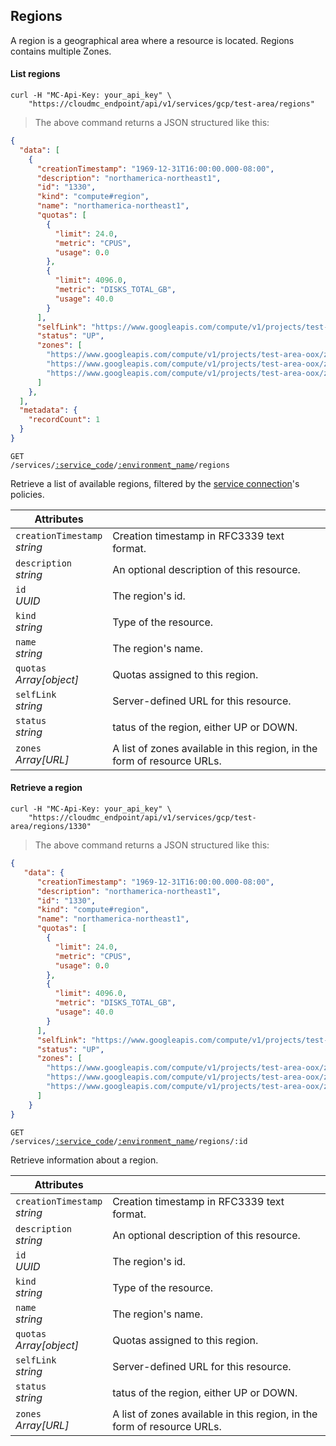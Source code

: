 ## Regions

A region is a geographical area where a resource is located. Regions contains multiple Zones.

<!-------------------- LIST REGIONS -------------------->

#### List regions

```shell
curl -H "MC-Api-Key: your_api_key" \
    "https://cloudmc_endpoint/api/v1/services/gcp/test-area/regions"
```
> The above command returns a JSON structured like this:

```json
{
  "data": [
    {
      "creationTimestamp": "1969-12-31T16:00:00.000-08:00",
      "description": "northamerica-northeast1",
      "id": "1330",
      "kind": "compute#region",
      "name": "northamerica-northeast1",
      "quotas": [
        {
          "limit": 24.0,
          "metric": "CPUS",
          "usage": 0.0
        },
        {
          "limit": 4096.0,
          "metric": "DISKS_TOTAL_GB",
          "usage": 40.0
        }
      ],
      "selfLink": "https://www.googleapis.com/compute/v1/projects/test-area-oox/regions/northamerica-northeast1",
      "status": "UP",
      "zones": [
        "https://www.googleapis.com/compute/v1/projects/test-area-oox/zones/northamerica-northeast1-a",
        "https://www.googleapis.com/compute/v1/projects/test-area-oox/zones/northamerica-northeast1-b",
        "https://www.googleapis.com/compute/v1/projects/test-area-oox/zones/northamerica-northeast1-c"
      ]
    },
  ],
  "metadata": {
    "recordCount": 1
  }
}
```

<code>GET /services/<a href="#administration-service-connections">:service_code</a>/<a href="#administration-environments">:environment_name</a>/regions</code>

Retrieve a list of available regions, filtered by the [service connection](#administration-service-connections)'s policies.

Attributes | &nbsp;
------- | -----------
`creationTimestamp`<br/>*string* | Creation timestamp in RFC3339 text format.
`description`<br/>*string* | An optional description of this resource.
`id`<br/>*UUID* | The region's id.
`kind`<br/>*string* | Type of the resource.
`name`<br/>*string* | The region's name.
`quotas`<br/>*Array[object]* | Quotas assigned to this region.
`selfLink`<br/>*string* | Server-defined URL for this resource.
`status`<br/>*string* | tatus of the region, either UP or DOWN.
`zones`<br/>*Array[URL]* | A list of zones available in this region, in the form of resource URLs.

<!-------------------- RETRIEVE A REGION -------------------->

#### Retrieve a region

```shell
curl -H "MC-Api-Key: your_api_key" \
    "https://cloudmc_endpoint/api/v1/services/gcp/test-area/regions/1330"
```
> The above command returns a JSON structured like this:

```json
{
   "data": {
      "creationTimestamp": "1969-12-31T16:00:00.000-08:00",
      "description": "northamerica-northeast1",
      "id": "1330",
      "kind": "compute#region",
      "name": "northamerica-northeast1",
      "quotas": [
        {
          "limit": 24.0,
          "metric": "CPUS",
          "usage": 0.0
        },
        {
          "limit": 4096.0,
          "metric": "DISKS_TOTAL_GB",
          "usage": 40.0
        }
      ],
      "selfLink": "https://www.googleapis.com/compute/v1/projects/test-area-oox/regions/northamerica-northeast1",
      "status": "UP",
      "zones": [
        "https://www.googleapis.com/compute/v1/projects/test-area-oox/zones/northamerica-northeast1-a",
        "https://www.googleapis.com/compute/v1/projects/test-area-oox/zones/northamerica-northeast1-b",
        "https://www.googleapis.com/compute/v1/projects/test-area-oox/zones/northamerica-northeast1-c"
      ]
    }
}
```

<code>GET /services/<a href="#administration-service-connections">:service_code</a>/<a href="#administration-environments">:environment_name</a>/regions/:id</code>

Retrieve information about a region.

Attributes | &nbsp;
------- | -----------
`creationTimestamp`<br/>*string* | Creation timestamp in RFC3339 text format.
`description`<br/>*string* | An optional description of this resource.
`id`<br/>*UUID* | The region's id.
`kind`<br/>*string* | Type of the resource.
`name`<br/>*string* | The region's name.
`quotas`<br/>*Array[object]* | Quotas assigned to this region.
`selfLink`<br/>*string* | Server-defined URL for this resource.
`status`<br/>*string* | tatus of the region, either UP or DOWN.
`zones`<br/>*Array[URL]* | A list of zones available in this region, in the form of resource URLs.
